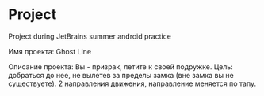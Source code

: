 # Project
Project during JetBrains summer android practice

Имя проекта: Ghost Line

Описание проекта: Вы - призрак, летите к своей подружке. Цель: добраться до нее, не вылетев за пределы замка (вне замка вы не существуете). 2 направления движения, направление меняется по тапу.
